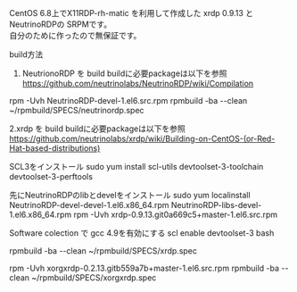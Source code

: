 CentOS 6.8上でX11RDP-rh-matic を利用して作成した xrdp 0.9.13 と NeutrinoRDPの SRPMです。  
自分のために作ったので無保証です。

build方法

1. NeutrionoRDP を build
buildに必要packageは以下を参照
https://github.com/neutrinolabs/NeutrinoRDP/wiki/Compilation

rpm -Uvh NeutrinoRDP-devel-1.el6.src.rpm
rpmbuild -ba --clean ~/rpmbuild/SPECS/neutrinordp.spec

2.xrdp を build
buildに必要packageは以下を参照
https://github.com/neutrinolabs/xrdp/wiki/Building-on-CentOS-(or-Red-Hat-based-distributions)

SCL3をインストール
sudo yum install scl-utils devtoolset-3-toolchain devtoolset-3-perftools 

先にNeutrinoRDPのlibとdevelをインストール
sudo yum localinstall NeutrinoRDP-devel-devel-1.el6.x86_64.rpm NeutrinoRDP-libs-devel-1.el6.x86_64.rpm
rpm -Uvh xrdp-0.9.13.git0a669c5+master-1.el6.src.rpm

Software colection で gcc 4.9を有効にする
scl enable devtoolset-3 bash

rpmbuild -ba --clean ~/rpmbuild/SPECS/xrdp.spec


rpm -Uvh xorgxrdp-0.2.13.gitb559a7b+master-1.el6.src.rpm
rpmbuild -ba --clean ~/rpmbuild/SPECS/xorgxrdp.spec

